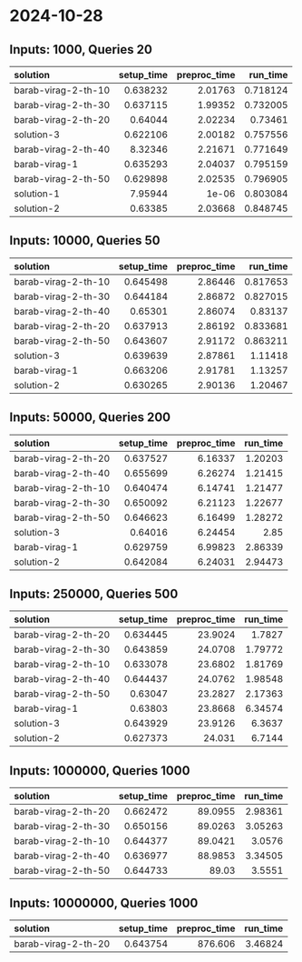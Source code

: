 # 2024-10-28

## Inputs: 1000, Queries 20

| solution            |   setup_time |   preproc_time |   run_time |
|:--------------------|-------------:|---------------:|-----------:|
| barab-virag-2-th-10 |     0.638232 |        2.01763 |   0.718124 |
| barab-virag-2-th-30 |     0.637115 |        1.99352 |   0.732005 |
| barab-virag-2-th-20 |     0.64044  |        2.02234 |   0.73461  |
| solution-3          |     0.622106 |        2.00182 |   0.757556 |
| barab-virag-2-th-40 |     8.32346  |        2.21671 |   0.771649 |
| barab-virag-1       |     0.635293 |        2.04037 |   0.795159 |
| barab-virag-2-th-50 |     0.629898 |        2.02535 |   0.796905 |
| solution-1          |     7.95944  |        1e-06   |   0.803084 |
| solution-2          |     0.63385  |        2.03668 |   0.848745 |

## Inputs: 10000, Queries 50

| solution            |   setup_time |   preproc_time |   run_time |
|:--------------------|-------------:|---------------:|-----------:|
| barab-virag-2-th-10 |     0.645498 |        2.86446 |   0.817653 |
| barab-virag-2-th-30 |     0.644184 |        2.86872 |   0.827015 |
| barab-virag-2-th-40 |     0.65301  |        2.86074 |   0.83137  |
| barab-virag-2-th-20 |     0.637913 |        2.86192 |   0.833681 |
| barab-virag-2-th-50 |     0.643607 |        2.91172 |   0.863211 |
| solution-3          |     0.639639 |        2.87861 |   1.11418  |
| barab-virag-1       |     0.663206 |        2.91781 |   1.13257  |
| solution-2          |     0.630265 |        2.90136 |   1.20467  |

## Inputs: 50000, Queries 200

| solution            |   setup_time |   preproc_time |   run_time |
|:--------------------|-------------:|---------------:|-----------:|
| barab-virag-2-th-20 |     0.637527 |        6.16337 |    1.20203 |
| barab-virag-2-th-40 |     0.655699 |        6.26274 |    1.21415 |
| barab-virag-2-th-10 |     0.640474 |        6.14741 |    1.21477 |
| barab-virag-2-th-30 |     0.650092 |        6.21123 |    1.22677 |
| barab-virag-2-th-50 |     0.646623 |        6.16499 |    1.28272 |
| solution-3          |     0.64016  |        6.24454 |    2.85    |
| barab-virag-1       |     0.629759 |        6.99823 |    2.86339 |
| solution-2          |     0.642084 |        6.24031 |    2.94473 |

## Inputs: 250000, Queries 500

| solution            |   setup_time |   preproc_time |   run_time |
|:--------------------|-------------:|---------------:|-----------:|
| barab-virag-2-th-20 |     0.634445 |        23.9024 |    1.7827  |
| barab-virag-2-th-30 |     0.643859 |        24.0708 |    1.79772 |
| barab-virag-2-th-10 |     0.633078 |        23.6802 |    1.81769 |
| barab-virag-2-th-40 |     0.644437 |        24.0762 |    1.98548 |
| barab-virag-2-th-50 |     0.63047  |        23.2827 |    2.17363 |
| barab-virag-1       |     0.63803  |        23.8668 |    6.34574 |
| solution-3          |     0.643929 |        23.9126 |    6.3637  |
| solution-2          |     0.627373 |        24.031  |    6.7144  |

## Inputs: 1000000, Queries 1000

| solution            |   setup_time |   preproc_time |   run_time |
|:--------------------|-------------:|---------------:|-----------:|
| barab-virag-2-th-20 |     0.662472 |        89.0955 |    2.98361 |
| barab-virag-2-th-30 |     0.650156 |        89.0263 |    3.05263 |
| barab-virag-2-th-10 |     0.644377 |        89.0421 |    3.0576  |
| barab-virag-2-th-40 |     0.636977 |        88.9853 |    3.34505 |
| barab-virag-2-th-50 |     0.644733 |        89.03   |    3.5551  |

## Inputs: 10000000, Queries 1000

| solution            |   setup_time |   preproc_time |   run_time |
|:--------------------|-------------:|---------------:|-----------:|
| barab-virag-2-th-20 |     0.643754 |        876.606 |    3.46824 |
